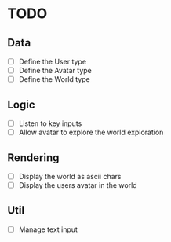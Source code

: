 # TODO
## Data
- [ ] Define the User type
- [ ] Define the Avatar type
- [ ] Define the World type

## Logic
- [ ] Listen to key inputs
- [ ] Allow avatar to explore the world exploration

## Rendering
- [ ] Display the world as ascii chars
- [ ] Display the users avatar in the world

## Util
- [ ] Manage text input
